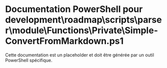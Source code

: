 # Documentation PowerShell pour development\roadmap\scripts\parser\module\Functions\Private\Simple-ConvertFromMarkdown.ps1

Cette documentation est un placeholder et doit être générée par un outil PowerShell spécifique.
